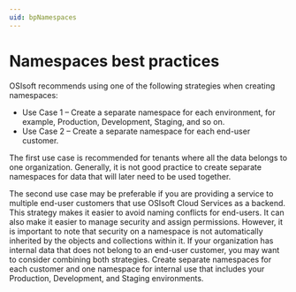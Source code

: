 ```yaml
---
uid: bpNamespaces
---
```


# Namespaces best practices

OSIsoft recommends using one of the following strategies when creating namespaces:

- Use Case 1 &ndash; Create a separate namespace for each environment, for example, Production, Development, Staging, and so on.
- Use Case 2 &ndash; Create a separate namespace for each end-user customer.

The first use case is recommended for tenants where all the data belongs to one organization. Generally, it is not good practice to create separate namespaces for data that will later need to be used together.  

The second use case may be preferable if you are providing a service to multiple end-user customers that use OSIsoft Cloud Services as a backend. This strategy makes it easier to avoid naming conflicts for end-users. It can also make it easier to manage security and assign permissions. However, it is important to note that security on a namespace is not automatically inherited by the objects and collections within it. If your organization has internal data that does not belong to an end-user customer, you may want to consider combining both strategies. Create separate namespaces for each customer and one namespace for internal use that includes your Production, Development, and Staging environments.

